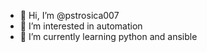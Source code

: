 - 👋 Hi, I’m @pstrosica007
- 👀 I’m interested in automation
- 🌱 I’m currently learning python and ansible


<!---
pstrosica007/pstrosica007 is a ✨ special ✨ repository because its `README.md` (this file) appears on your GitHub profile.
You can click the Preview link to take a look at your changes.
--->
